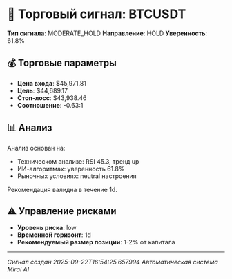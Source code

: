 
# 🎯 Торговый сигнал: BTCUSDT

**Тип сигнала**: MODERATE_HOLD
**Направление**: HOLD
**Уверенность**: 61.8%

## 💰 Торговые параметры
- **Цена входа**: $45,971.81
- **Цель**: $44,689.17
- **Стоп-лосс**: $43,938.46
- **Соотношение**: -0.63:1

## 📊 Анализ

Анализ основан на:
- Техническом анализе: RSI 45.3, тренд up
- ИИ-алгоритмах: уверенность 61.8%
- Рыночных условиях: neutral настроения

Рекомендация валидна в течение 1d.
        

## ⚠️ Управление рисками
- **Уровень риска**: low
- **Временной горизонт**: 1d
- **Рекомендуемый размер позиции**: 1-2% от капитала

---
*Сигнал создан 2025-09-22T16:54:25.657994*
*Автоматическая система Mirai AI*
        